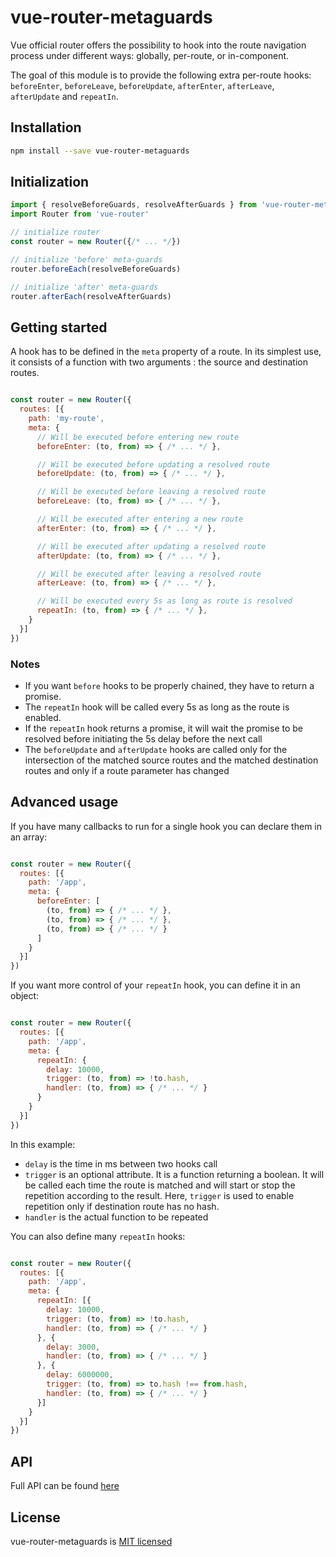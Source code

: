 # vue-router-metaguards

Vue official router offers the possibility to hook into the route navigation process under different ways: globally, per-route, or in-component. 

The goal of this module is to provide the following extra per-route hooks: `beforeEnter`, `beforeLeave`, `beforeUpdate`, `afterEnter`, `afterLeave`, `afterUpdate` and `repeatIn`.

## Installation

```bash
npm install --save vue-router-metaguards
```

## Initialization

```javascript
import { resolveBeforeGuards, resolveAfterGuards } from 'vue-router-metaguards'
import Router from 'vue-router'

// initialize router
const router = new Router({/* ... */})

// initialize 'before' meta-guards
router.beforeEach(resolveBeforeGuards)

// initialize 'after' meta-guards
router.afterEach(resolveAfterGuards)
```

## Getting started

A hook has to be defined in the `meta` property of a route. In its simplest use, it consists of a function with two arguments : the source and destination routes.

```javascript

const router = new Router({
  routes: [{
    path: 'my-route',
    meta: {
      // Will be executed before entering new route
      beforeEnter: (to, from) => { /* ... */ },

      // Will be executed before updating a resolved route
      beforeUpdate: (to, from) => { /* ... */ },

      // Will be executed before leaving a resolved route
      beforeLeave: (to, from) => { /* ... */ },

      // Will be executed after entering a new route
      afterEnter: (to, from) => { /* ... */ },

      // Will be executed after updating a resolved route
      afterUpdate: (to, from) => { /* ... */ },

      // Will be executed after leaving a resolved route
      afterLeave: (to, from) => { /* ... */ },

      // Will be executed every 5s as long as route is resolved
      repeatIn: (to, from) => { /* ... */ },
    }
  }]
})

```

### Notes

* If you want `before` hooks to be properly chained, they have to return a promise.
* The `repeatIn` hook will be called every 5s as long as the route is enabled.
* If the `repeatIn` hook returns a promise, it will wait the promise to be resolved before initiating the 5s delay before the next call
* The `beforeUpdate` and `afterUpdate` hooks are called only for the intersection of the matched source routes and the matched destination routes and only if a route parameter has changed

## Advanced usage

If you have many callbacks to run for a single hook you can declare them in an array:

```javascript

const router = new Router({
  routes: [{
    path: '/app',
    meta: {
      beforeEnter: [
        (to, from) => { /* ... */ },
        (to, from) => { /* ... */ },
        (to, from) => { /* ... */ }
      ]                
    }
  }]
})
```

If you want more control of your `repeatIn` hook, you can define it in an object:

```javascript

const router = new Router({
  routes: [{
    path: '/app',
    meta: {
      repeatIn: {
        delay: 10000,
        trigger: (to, from) => !to.hash,
        handler: (to, from) => { /* ... */ }
      }
    }
  }]
})
```
In this example:
* `delay` is the time in ms between two hooks call
* `trigger` is an optional attribute. It is a function returning a boolean. It will be called each time the route is matched and will start or stop the repetition according to the result. Here, `trigger` is used to enable repetition only if destination route has no hash.
* `handler` is the actual function to be repeated


You can also define many `repeatIn` hooks:
```javascript

const router = new Router({
  routes: [{
    path: '/app',
    meta: {
      repeatIn: [{
        delay: 10000,
        trigger: (to, from) => !to.hash,
        handler: (to, from) => { /* ... */ }
      }, {
        delay: 3000,
        handler: (to, from) => { /* ... */ }
      }, {
        delay: 6000000,
        trigger: (to, from) => to.hash !== from.hash,
        handler: (to, from) => { /* ... */ }
      }]
    }
  }]
})
```

## API

Full API can be found [here](https://github.com/ATEME/vue-router-metaguards/blob/master/API.md)

## License

vue-router-metaguards is [MIT licensed](https://github.com/ATEME/vue-router-metaguards/blob/master/LICENSE)